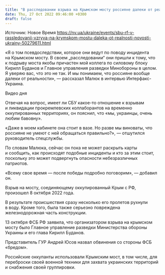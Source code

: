 ```yaml
---
title: "В расследовании взрыва на Крымском мосту россияне далеки от реальности — и.о. главы СБУ"
date: Thu, 27 Oct 2022 09:46:00 +0300
draft: false
---
```

Источник: Новое Время https://nv.ua/ukraine/events/sbu-rf-v-rassledovanii-vzryva-na-krymskom-mostu-daleka-ot-realnosti-novosti-ukrainy-50279611.html


«Я о том псевдоследствии, которое они ведут по поводу инцидента на Крымском мосту. В своем „расследовании“ они пришли к тому, что к подрыву моста якобы причастен мой коллега по силовому блоку Кирилл Буданов и Главное управления разведки Минобороны в целом. Я уверяю вас, что это не так. И мы понимаем, что россияне вообще далеки от реальности», — рассказал Малюк в интервью Интерфакс-Украина.

 Видео дня   

Отвечая на вопрос, имеет ли СБУ какое-то отношение к взрывам и ликвидации прокремлевских коллаборантов на временно оккупированных территориях, он пояснил, что «мы, украинцы, очень любим бавовну».

«Даже в моем кабинете она стоит в вазе. Но разве мы виноваты, что россияне не умеют с ней обращаться правильно?», — отшутился руководитель спецслужбы.

По словам Малюка, сейчас он пока не может раскрыть карты и сообщить, как происходят подобные инциденты и кто за этим стоит, поскольку это может подвергнуть опасности небезразличных патриотов. 

«Всему свое время — после победы подробно поговорим», — добавил он.

Взрыв на мосту, соединяющему оккупированный Крым с РФ, произошел 8 октября 2022 года.

В результате происшествия сразу несколько его пролетов рухнули в воду. Кроме того, была также серьезно повреждена железнодорожная часть конструкции.

13 октября ФСБ РФ заявила, что организатором взрыва на крымском мосту было Главное управление разведки Министерства обороны Украины и его глава Кирилл Буданов.

Представитель ГУР Андрей Юсов назвал обвинения со стороны ФСБ «бредом».

Российские оккупанты использовали Крымским мост, в том числе, для переброски своей военной техники для захвата украинских территорий и снабжения своей группировки.
